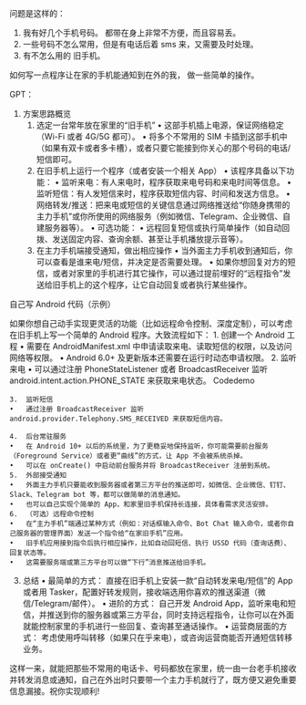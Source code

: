 问题是这样的： 
1. 我有好几个手机号码。 都带在身上非常不方便，而且容易丢。 
2. 一些号码不怎么常用，但是有电话后着 sms 来，又需要及时处理。 
3. 有不怎么用的 旧手机。 

如何写一点程序让在家的手机能通知到在外的我， 做一些简单的操作。

GPT：
1. 方案思路概览
	1.	选定一台常年放在家里的“旧手机”
	•	这部手机插上电源，保证网络稳定（Wi-Fi 或者 4G/5G 都可）。
	•	将多个不常用的 SIM 卡插到这部手机中（如果有双卡或者多卡槽），或者只要它能接到你关心的那个号码的电话/短信即可。
	2.	在旧手机上运行一个程序（或者安装一个相关 App）
	•	该程序具备以下功能：
	•	监听来电：有人来电时，程序获取来电号码和来电时间等信息。
	•	监听短信：有人发短信来时，程序获取短信内容、时间和发送方信息。
	•	网络转发/推送：把来电或短信的关键信息通过网络推送给“你随身携带的主力手机”或你所使用的网络服务（例如微信、Telegram、企业微信、自建服务器等）。
	•	可选功能：
	•	远程回复短信或执行简单操作（如自动回拨、发送固定内容、查询余额、甚至让手机播放提示音等）。
	3.	在主力手机端接受通知，做出相应操作
	•	当外面主力手机收到通知后，你可以查看是谁来电/短信，并决定是否需要处理。
	•	如果你想回复对方的短信，或者对家里的手机进行其它操作，可以通过提前埋好的“远程指令”发送给旧手机上的这个程序，让它自动回复或者执行某些操作。

自己写 Android 代码（示例）

如果你想自己动手实现更灵活的功能（比如远程命令控制、深度定制），可以考虑在旧手机上写一个简单的 Android 程序。大致流程如下：
	1.	创建一个 Android 工程
	•	需要在 AndroidManifest.xml 中申请读取来电、读取短信的权限，以及访问网络等权限。
	•	Android 6.0+ 及更新版本还需要在运行时动态申请权限。
	2.	监听来电
	•	可以通过注册 PhoneStateListener 或者 BroadcastReceiver 监听 android.intent.action.PHONE_STATE 来获取来电状态。 Codedemo 

	3.	监听短信
	•	通过注册 BroadcastReceiver 监听 android.provider.Telephony.SMS_RECEIVED 来获取短信内容。

	4.	后台常驻服务
	•	在 Android 10+ 以后的系统里，为了更稳妥地保持监听，你可能需要前台服务（Foreground Service）或者更“曲线”的方式，让 App 不会被系统杀掉。
	•	可以在 onCreate() 中启动前台服务并将 BroadcastReceiver 注册到系统。
	5.	外部接受通知
	•	外面主力手机只要能收到服务器或者第三方平台的推送即可，如微信、企业微信、钉钉、Slack、Telegram bot 等，都可以做简单的消息通知。
	•	也可以自己实现个简单的 App，和家里旧手机保持长连接，具体看需求灵活安排。
	6.	（可选）远程命令控制
	•	在“主力手机”端通过某种方式（例如：对话框输入命令、Bot Chat 输入命令，或者你自己服务器的管理界面）发送一个指令给“在家旧手机”应用。
	•	旧手机应用接到指令后执行相应操作，比如自动回短信、执行 USSD 代码（查询话费）、回复状态等。
	•	这需要服务端或第三方平台可以做“下行”消息推送给旧手机。

3. 总结
	•	最简单的方式：
直接在旧手机上安装一款“自动转发来电/短信”的 App 或者用 Tasker，配置好转发规则，接收端选用你喜欢的推送渠道（微信/Telegram/邮件）。
	•	进阶的方式：
自己开发 Android App，监听来电和短信，并推送到你的服务器或第三方平台，同时支持远程指令，让你可以在外面就能控制家里的手机进行一些回复、查询甚至通话操作。
	•	运营商层面的方式：
考虑使用呼叫转移（如果只在乎来电），或咨询运营商能否开通短信转移业务。

这样一来，就能把那些不常用的电话卡、号码都放在家里，统一由一台老手机接收并转发消息或通知，自己在外出时只要带一个主力手机就行了，既方便又避免重要信息漏接。祝你实现顺利!
